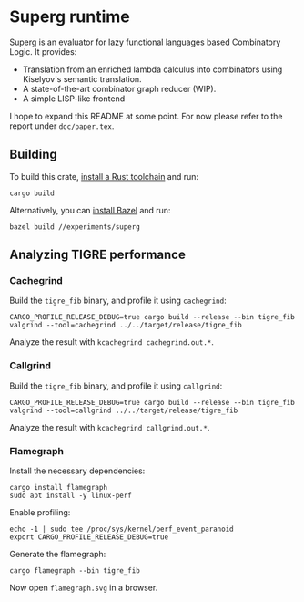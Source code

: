 # Superg runtime
Superg is an evaluator for lazy functional languages based Combinatory Logic. 
It provides:
* Translation from an enriched lambda calculus into combinators using Kiselyov's semantic translation.
* A state-of-the-art combinator graph reducer (WIP).
* A simple LISP-like frontend

I hope to expand this README at some point. 
For now please refer to the report under `doc/paper.tex`. 

## Building
To build this crate, [install a Rust toolchain](https://rustup.rs) and run:

```shell
cargo build
```

Alternatively, you can [install Bazel](https://bazel.build/install) and run:

```shell
bazel build //experiments/superg
```

## Analyzing TIGRE performance
### Cachegrind
Build the `tigre_fib` binary, and profile it using `cachegrind`:

```shell
CARGO_PROFILE_RELEASE_DEBUG=true cargo build --release --bin tigre_fib
valgrind --tool=cachegrind ../../target/release/tigre_fib
```

Analyze the result with `kcachegrind cachegrind.out.*`.

### Callgrind
Build the `tigre_fib` binary, and profile it using `callgrind`:

```shell
CARGO_PROFILE_RELEASE_DEBUG=true cargo build --release --bin tigre_fib
valgrind --tool=callgrind ../../target/release/tigre_fib
```

Analyze the result with `kcachegrind callgrind.out.*`.

### Flamegraph
Install the necessary dependencies:

```shell
cargo install flamegraph
sudo apt install -y linux-perf
```

Enable profiling:

```shell
echo -1 | sudo tee /proc/sys/kernel/perf_event_paranoid
export CARGO_PROFILE_RELEASE_DEBUG=true
```

Generate the flamegraph:

```shell
cargo flamegraph --bin tigre_fib
```

Now open `flamegraph.svg` in a browser.